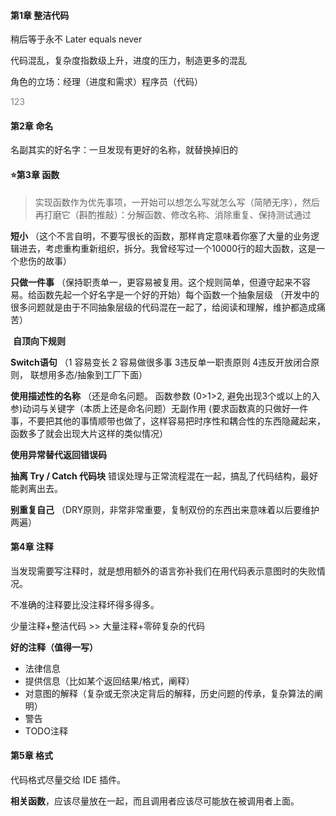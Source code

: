#### **第1章** 整洁代码

稍后等于永不 Later equals never

代码混乱，复杂度指数级上升，进度的压力，制造更多的混乱

角色的立场：经理（进度和需求）程序员（代码）

<span style="color:grey;"> 123  </span>
#### 第2章 命名

名副其实的好名字：一旦发现有更好的名称，就替换掉旧的
#### :star:**第3章 函数**  

> 实现函数作为优先事项，一开始可以想怎么写就怎么写（简陋无序），然后再打磨它（斟酌推敲）：分解函数、修改名称、消除重复、保持测试通过

**短小** （这个不言自明，不要写很长的函数，那样肯定意味着你塞了大量的业务逻辑进去，考虑重构重新组织，拆分。我曾经写过一个10000行的超大函数，这是一个悲伤的故事）

**只做一件事** （保持职责单一，更容易被复用。这个规则简单，但遵守起来不容易。给函数先起一个好名字是一个好的开始）每个函数一个抽象层级 （开发中的很多问题就是由于不同抽象层级的代码混在一起了，给阅读和理解，维护都造成痛苦）

​    **自顶向下规则** 

**Switch语句** （1 容易变长 2 容易做很多事 3违反单一职责原则 4违反开放闭合原则， 联想用多态/抽象到工厂下面）

**使用描述性的名称** （还是命名问题。 函数参数 (0>1>2, 避免出现3个或以上的入参)动词与关键字（本质上还是命名问题）无副作用 (要求函数真的只做好一件事，不要把其他的事情顺带也做了，这样容易把时序性和耦合性的东西隐藏起来，函数多了就会出现大片这样的类似情况）

**使用异常替代返回错误码**  

**抽离 Try / Catch 代码块** 错误处理与正常流程混在一起，搞乱了代码结构，最好能剥离出去。

**别重复自己** （DRY原则，非常非常重要，复制双份的东西出来意味着以后要维护两遍）
#### 第4章 注释

当发现需要写注释时，就是想用额外的语言弥补我们在用代码表示意图时的失败情况。

不准确的注释要比没注释坏得多得多。

少量注释+整洁代码 >> 大量注释+零碎复杂的代码

**好的注释（值得一写）**
- 法律信息
- 提供信息（比如某个返回结果/格式，阐释）
- 对意图的解释（复杂或无奈决定背后的解释，历史问题的传承，复杂算法的阐明）
- 警告
- TODO注释
#### 第5章 格式

代码格式尽量交给 IDE 插件。

**相关函数**，应该尽量放在一起，而且调用者应该尽可能放在被调用者上面。